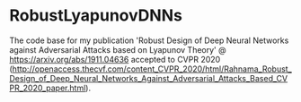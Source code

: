 # RobustLyapunovDNNs
The code base for my publication 'Robust Design of Deep Neural Networks against Adversarial Attacks based on Lyapunov Theory' @ https://arxiv.org/abs/1911.04636 accepted to CVPR 2020 (http://openaccess.thecvf.com/content_CVPR_2020/html/Rahnama_Robust_Design_of_Deep_Neural_Networks_Against_Adversarial_Attacks_Based_CVPR_2020_paper.html).
